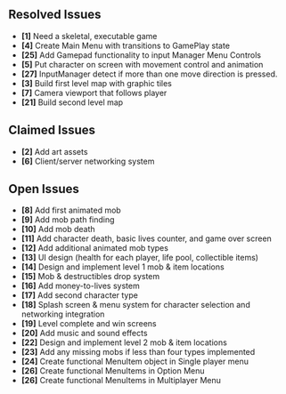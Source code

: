 ## Resolved Issues ##
- **[1]** Need a skeletal, executable game
- **[4]** Create Main Menu with transitions to GamePlay state
- **[25]** Add Gamepad functionality to input Manager Menu Controls
- **[5]** Put character on screen with movement control and animation
- **[27]** InputManager detect if more than one move direction is pressed.
- **[3]** Build first level map with graphic tiles
- **[7]** Camera viewport that follows player
- **[21]** Build second level map

## Claimed Issues ##
- **[2]** Add art assets
- **[6]** Client/server networking system

## Open Issues ##
- **[8]** Add first animated mob
- **[9]** Add mob path finding
- **[10]** Add mob death
- **[11]** Add character death, basic lives counter, and game over screen
- **[12]** Add additional animated mob types
- **[13]** UI design (health for each player, life pool, collectible items)
- **[14]** Design and implement level 1 mob & item locations
- **[15]** Mob & destructibles drop system
- **[16]** Add money-to-lives system
- **[17]** Add second character type
- **[18]** Splash screen & menu system for character selection and networking integration
- **[19]** Level complete and win screens
- **[20]** Add music and sound effects
- **[22]** Design and implement level 2 mob & item locations
- **[23]** Add any missing mobs if less than four types implemented
- **[24]** Create functional MenuItem object in Single player menu
- **[26]** Create functional MenuItems in Option Menu
- **[26]** Create functional MenuItems in Multiplayer Menu

